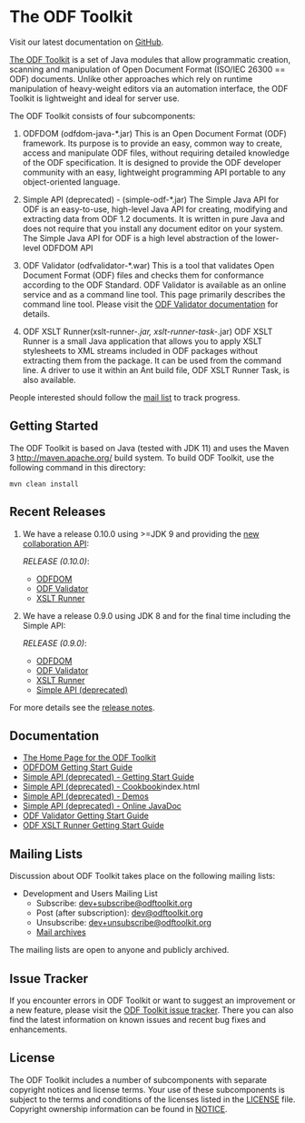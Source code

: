 # The ODF Toolkit

Visit our latest documentation on [GitHub](https://tdf.github.io/odftoolkit/docs/).

[The ODF Toolkit](http://odftoolkit.org) is a set of Java modules that allow programmatic
creation, scanning and manipulation of Open Document Format (ISO/IEC 26300 == ODF)
documents. Unlike other approaches which rely on runtime manipulation of heavy-weight
editors via an automation interface, the ODF Toolkit is lightweight and ideal for
server use.

The ODF Toolkit consists of four subcomponents:

1. ODFDOM (odfdom-java-*.jar)
    This is an Open Document Format (ODF) framework. Its purpose is to provide
    an easy, common way to create, access and manipulate ODF files, without
    requiring detailed knowledge of the ODF specification. It is designed to
    provide the ODF developer community with an easy, lightweight programming API
    portable to any object-oriented language.

2. Simple API (deprecated) - (simple-odf-*.jar)
    The Simple Java API for ODF is an easy-to-use, high-level Java API
    for creating, modifying and extracting data from ODF 1.2 documents.
    It is written in pure Java and does not require that you install any
    document editor on your system. The Simple Java API for ODF is a high
    level abstraction of the lower-level ODFDOM API

3. ODF Validator (odfvalidator-*.war)
    This is a tool that validates Open Document Format (ODF) files and checks them
    for conformance according to the ODF Standard. ODF Validator is available as an
    online service and as a command line tool. This page primarily describes the
    command line tool. Please visit the [ODF Validator documentation](https://tdf.github.io/odftoolkit/conformance/ODFValidator.html) for details.

4. ODF XSLT Runner(xslt-runner-*.jar, xslt-runner-task-*.jar)
    ODF XSLT Runner is a small Java application that allows you to apply XSLT
    stylesheets to XML streams included in ODF packages without extracting them
    from the package. It can be used from the command line. A driver to use it
    within an Ant build file, ODF XSLT Runner Task, is also available.

People interested should follow the [mail list](https://tdf.github.io/odftoolkit/mailing-lists.html) to track progress.

## Getting Started

The ODF Toolkit is based on Java (tested with JDK 11) and uses the Maven 3 <http://maven.apache.org/>
build system. To build ODF Toolkit, use the following command in this directory:

    mvn clean install

## Recent Releases

1. We have a release 0.10.0 using >=JDK 9 and providing the [new collaboration API](https://tdf.github.io/odftoolkit/odfdom/operations/operations.html):

    *RELEASE (0.10.0)*:
    * [ODFDOM](https://repo1.maven.org/maven2/org/odftoolkit/odfdom-java/0.10.0/)
    * [ODF Validator](https://repo1.maven.org/maven2/org/odftoolkit/odfvalidator/0.10.0/)
    * [XSLT Runner](https://repo1.maven.org/maven2/org/odftoolkit/xslt-runner/0.10.0/)

2. We have a release 0.9.0 using JDK 8 and for the final time including the Simple API:

    *RELEASE (0.9.0)*:
    * [ODFDOM](https://repo1.maven.org/maven2/org/odftoolkit/odfdom-java/0.9.0/)
    * [ODF Validator](https://repo1.maven.org/maven2/org/odftoolkit/odfvalidator/0.9.0/)
    * [XSLT Runner](https://repo1.maven.org/maven2/org/odftoolkit/xslt-runner/0.9.0/)
    * [Simple API (deprecated)](https://repo1.maven.org/maven2/org/odftoolkit/simple-odf/0.9.0/)

For more details see the [release notes](https://tdf.github.io/odftoolkit/ReleaseNotes.html).

## Documentation

* [The Home Page for the ODF Toolkit](https://tdf.github.io/odftoolkit)
* [ODFDOM Getting Start Guide](https://tdf.github.io/odftoolkit/odfdom/index.html)
* [Simple API (deprecated) - Getting Start Guide](https://tdf.github.io/odftoolkit/simple/gettingstartguide.html)
* [Simple API (deprecated) - Cookbook](https://tdf.github.io/odftoolkit/simple/document/cookbook/)index.html
* [Simple API (deprecated) - Demos](https://tdf.github.io/odftoolkit/simple/demo/index.html)
* [Simple API (deprecated) - Online JavaDoc](https://tdf.github.io/odftoolkit/simple/document/javadoc/index.html)
* [ODF Validator Getting Start Guide](https://tdf.github.io/odftoolkit/conformance/ODFValidator.html)
* [ODF XSLT Runner Getting Start Guide](https://tdf.github.io/odftoolkit/xsltrunner/ODFXSLTRunner.html)

## Mailing Lists

Discussion about ODF Toolkit takes place on the following mailing lists:

* Development and Users Mailing List
  * Subscribe: dev+subscribe@odftoolkit.org
  * Post (after subscription): dev@odftoolkit.org
  * Unsubscribe: dev+unsubscribe@odftoolkit.org
  * [Mail archives](https://listarchives.odftoolkit.org/dev/)

The mailing lists are open to anyone and publicly archived.

## Issue Tracker

If you encounter errors in ODF Toolkit or want to suggest an improvement or
a new feature, please visit the [ODF Toolkit issue tracker](https://github.com/tdf/odftoolkit/issues). There you can also find the
latest information on known issues and recent bug fixes and enhancements.

## License

The ODF Toolkit includes a number of subcomponents with separate copyright
notices and license terms. Your use of these subcomponents is subject to
the terms and conditions of the licenses listed in the [LICENSE](LICENSE) file.
Copyright ownership information can be found in [NOTICE](NOTICE).
